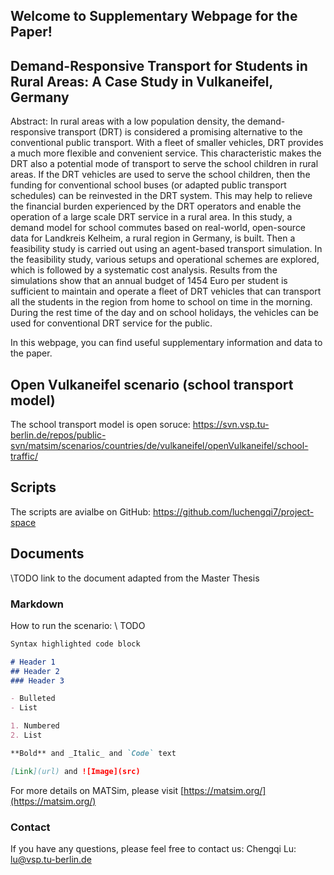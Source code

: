 ## Welcome to Supplementary Webpage for the Paper!

## Demand-Responsive Transport for Students in Rural Areas: A Case Study in Vulkaneifel, Germany
Abstract: In rural areas with a low population density, the demand-responsive transport (DRT) is considered a promising alternative to the conventional public transport. With a fleet of smaller vehicles, DRT provides a much more flexible and convenient service. This characteristic makes the DRT also a potential mode of transport to serve the school children in rural areas. If the DRT vehicles are used to serve the school children, then the funding for conventional school buses (or adapted public transport schedules) can be reinvested in the DRT system. This may help to relieve the financial burden experienced by the DRT operators and enable the operation of a large scale DRT service in a rural area. In this study, a demand model for school commutes based on real-world, open-source data for Landkreis Kelheim, a rural region in Germany, is built. Then a feasibility study is carried out using an agent-based transport simulation. In the feasibility study, various setups and operational schemes are explored, which is followed by a systematic cost analysis. Results from the simulations show that an annual budget of 1454 Euro per student is sufficient to maintain and operate a fleet of DRT vehicles that can transport all the students in the region from home to school on time in the morning. During the rest time of the day and on school holidays, the vehicles can be used for conventional DRT service for the public.


In this webpage, you can find useful supplementary information and data to the paper.

## Open Vulkaneifel scenario (school transport model)
The school transport model is open soruce:
https://svn.vsp.tu-berlin.de/repos/public-svn/matsim/scenarios/countries/de/vulkaneifel/openVulkaneifel/school-traffic/

## Scripts
The scripts are avialbe on GitHub: https://github.com/luchengqi7/project-space

## Documents
\\TODO link to the document adapted from the Master Thesis


### Markdown
How to run the scenario: 
\\ TODO
```markdown
Syntax highlighted code block

# Header 1
## Header 2
### Header 3

- Bulleted
- List

1. Numbered
2. List

**Bold** and _Italic_ and `Code` text

[Link](url) and ![Image](src)
```

For more details on MATSim, please visit [https://matsim.org/](https://matsim.org/)


### Contact
If you have any questions, please feel free to contact us:
Chengqi Lu: lu@vsp.tu-berlin.de

